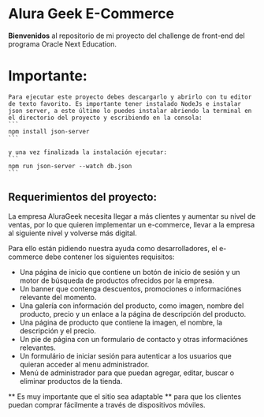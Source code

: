 # Alura Geek E-Commerce

**Bienvenidos** al repositorio de mi proyecto del challenge de front-end del programa Oracle Next Education.

# Importante: 
    Para ejecutar este proyecto debes descargarlo y abrirlo con tu editor de texto favorito. Es importante tener instalado NodeJs e instalar json server, a este último lo puedes instalar abriendo la terminal en el directorio del proyecto y escribiendo en la consola:
    ```
    npm install json-server
    ```

    y una vez finalizada la instalación ejecutar:
    ```
    npm run json-server --watch db.json
    ```

## Requerimientos del proyecto:

La empresa AluraGeek necesita llegar a más clientes y aumentar su nivel de ventas, por lo que quieren implementar un e-commerce, llevar a la empresa al siguiente nivel y volverse más digital.

Para ello están pidiendo nuestra ayuda como desarrolladores, el e-commerce debe contener los siguientes requisitos:
- Una página de inicio que contiene un botón de inicio de sesión y un motor de búsqueda de productos ofrecidos por la empresa.
- Un banner que contenga descuentos, promociones o informaciónes relevante del momento.
- Una galería con información del producto, como imagen, nombre del producto, precio y un enlace a la página de descripción del producto.
- Una página de producto que contiene la imagen, el nombre, la descripción y el precio.
- Un pie de página con un formulario de contacto y otras informaciónes relevantes.
- Un formulário de iniciar sesión para autenticar a los usuarios que quieran acceder al menu administrador. 
- Menú de administrador para que puedan agregar, editar, buscar o eliminar productos de la tienda.

** Es muy importante que el sitio sea adaptable ** para que los clientes puedan comprar fácilmente a través de dispositivos móviles.



    
